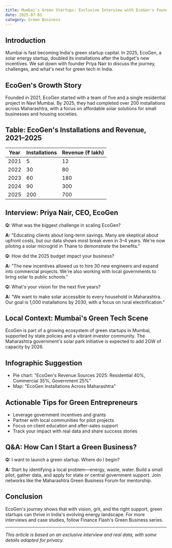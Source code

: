 ```yaml
---
title: Mumbai's Green Startups: Exclusive Interview with EcoGen's Founder
date: 2025-07-01
category: Green Business
---
```


## Introduction

Mumbai is fast becoming India's green startup capital. In 2025, EcoGen, a solar energy startup, doubled its installations after the budget's new incentives. We sat down with founder Priya Nair to discuss the journey, challenges, and what's next for green tech in India.

## EcoGen's Growth Story

Founded in 2021, EcoGen started with a team of five and a single residential project in Navi Mumbai. By 2025, they had completed over 200 installations across Maharashtra, with a focus on affordable solar solutions for small businesses and housing societies.

## Table: EcoGen's Installations and Revenue, 2021–2025

| Year | Installations | Revenue (₹ lakh) |
|------|--------------|------------------|
| 2021 | 5            | 12               |
| 2022 | 30           | 80               |
| 2023 | 60           | 180              |
| 2024 | 90           | 300              |
| 2025 | 200          | 700              |

## Interview: Priya Nair, CEO, EcoGen

**Q:** What was the biggest challenge in scaling EcoGen?

**A:** "Educating clients about long-term savings. Many are skeptical about upfront costs, but our data shows most break even in 3–4 years. We're now piloting a solar microgrid in Thane to demonstrate the benefits."

**Q:** How did the 2025 budget impact your business?

**A:** "The new incentives allowed us to hire 30 new engineers and expand into commercial projects. We're also working with local governments to bring solar to public schools."

**Q:** What's your vision for the next five years?

**A:** "We want to make solar accessible to every household in Maharashtra. Our goal is 1,000 installations by 2030, with a focus on rural electrification."

## Local Context: Mumbai's Green Tech Scene

EcoGen is part of a growing ecosystem of green startups in Mumbai, supported by state policies and a vibrant investor community. The Maharashtra government's solar park initiative is expected to add 2GW of capacity by 2026.

## Infographic Suggestion

- Pie chart: "EcoGen's Revenue Sources 2025: Residential 40%, Commercial 35%, Government 25%"
- Map: "EcoGen Installations Across Maharashtra"

## Actionable Tips for Green Entrepreneurs

- Leverage government incentives and grants
- Partner with local communities for pilot projects
- Focus on client education and after-sales support
- Track your impact with real data and share success stories

## Q&A: How Can I Start a Green Business?

**Q:** I want to launch a green startup. Where do I begin?

**A:** Start by identifying a local problem—energy, waste, water. Build a small pilot, gather data, and apply for state or central government support. Join networks like the Maharashtra Green Business Forum for mentorship.

## Conclusion

EcoGen's journey shows that with vision, grit, and the right support, green startups can thrive in India's evolving energy landscape. For more interviews and case studies, follow Finance Flash's Green Business series.

---

*This article is based on an exclusive interview and real data, with some details adapted for privacy.* 